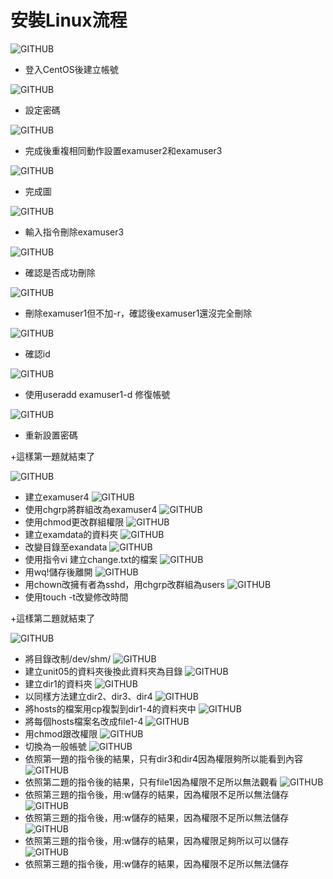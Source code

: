 # 安裝Linux流程

![GITHUB]( https://imgur.com/boLcaoY.jpg"git圖示")
+ 登入CentOS後建立帳號

![GITHUB](https://imgur.com/rz8sfGL.jpg"git圖示")
+ 設定密碼

![GITHUB](https://imgur.com/fCLTmNi.jpg"git圖示")
+ 完成後重複相同動作設置examuser2和examuser3

![GITHUB](https://imgur.com/dAJM8GL.jpg"git圖示")
+ 完成圖

![GITHUB](https://imgur.com/wAkZn9s.jpg"git圖示")
+ 輸入指令刪除examuser3

![GITHUB](https://imgur.com/faiXmxp.jpg"git圖示")
+ 確認是否成功刪除


![GITHUB](https://imgur.com/7CC5tO1.jpg"git圖示")
+ 刪除examuser1但不加-r，確認後examuser1還沒完全刪除

![GITHUB](https://imgur.com/OUJPF0n.jpg"git圖示")
+ 確認id

![GITHUB](https://imgur.com/PyIdF6h.jpg"git圖示")
+ 使用useradd examuser1-d 修復帳號

![GITHUB](https://imgur.com/kEcCnsz.jpg"git圖示")
+ 重新設置密碼

+這樣第一題就結束了

![GITHUB](https://imgur.com/PIhSd6z.jpg"git圖示")
+ 建立examuser4
![GITHUB](https://imgur.com/GKCmH5f.jpg"git圖示")
+ 使用chgrp將群組改為examuser4
![GITHUB](https://imgur.com/5V6VFUi.jpg"git圖示")
+ 使用chmod更改群組權限
![GITHUB](https://imgur.com/dQnPLY7.jpg"git圖示")
+ 建立examdata的資料夾
![GITHUB](https://imgur.com/LZR2DGC.jpg"git圖示")
+ 改變目錄至exandata
![GITHUB](https://imgur.com/hFt2sCW.jpg"git圖示")
+ 使用指令vi 建立change.txt的檔案
![GITHUB](https://imgur.com/3u9GS6A.jpg"git圖示")
+ 用wq!儲存後離開
![GITHUB](https://imgur.com/0Tqhjc8.jpg"git圖示")
+ 用chown改擁有者為sshd，用chgrp改群組為users
![GITHUB](https://imgur.com/za4hXGN.jpg"git圖示")
+ 使用touch -t改變修改時間

 +這樣第二題就結束了

![GITHUB](https://imgur.com/uQwmqIO.jpg"git圖示")
+ 將目錄改制/dev/shm/
![GITHUB](https://imgur.com/HMypuxR.jpg"git圖示")
+ 建立unit05的資料夾後換此資料夾為目錄
![GITHUB](https://imgur.com/aAu9OWy.jpg"git圖示")
+ 建立dir1的資料夾
![GITHUB](https://imgur.com/t2s1H6p.jpg"git圖示")
+ 以同樣方法建立dir2、dir3、dir4
![GITHUB](https://imgur.com/1oSssuz.jpg"git圖示")
+ 將hosts的檔案用cp複製到dir1-4的資料夾中
![GITHUB](https://imgur.com/AZGlvzu.jpg"git圖示")
+ 將每個hosts檔案名改成file1-4
![GITHUB](https://imgur.com/XT2xnj9.jpg"git圖示")
+ 用chmod跟改權限
![GITHUB](https://imgur.com/l2fBCGM.jpg"git圖示")
+ 切換為一般帳號
![GITHUB](https://imgur.com/SpF4uaB.jpg"git圖示")
+ 依照第一題的指令後的結果，只有dir3和dir4因為權限夠所以能看到內容
![GITHUB](https://imgur.com/yGN3xwA.jpg"git圖示")
+ 依照第二題的指令後的結果，只有file1因為權限不足所以無法觀看
![GITHUB](https://imgur.com/A3Jqt79.jpg"git圖示")
+ 依照第三題的指令後，用:w儲存的結果，因為權限不足所以無法儲存
![GITHUB](https://imgur.com/Ufv4pLZ.jpg"git圖示")
+ 依照第三題的指令後，用:w儲存的結果，因為權限不足所以無法儲存
![GITHUB](https://imgur.com/JKMwxky.jpg"git圖示")
+ 依照第三題的指令後，用:w儲存的結果，因為權限足夠所以可以儲存
![GITHUB](https://imgur.com/kYoNDer.jpg"git圖示")
+ 依照第三題的指令後，用:w儲存的結果，因為權限不足所以無法儲存















